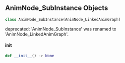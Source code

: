 ## AnimNode_SubInstance Objects

```python
class AnimNode_SubInstance(AnimNode_LinkedAnimGraph)
```

deprecated: 'AnimNode_SubInstance' was renamed to 'AnimNode_LinkedAnimGraph'.

<a id="unreal.AnimNode_SubInstance.__init__"></a>

#### __init__

```python
def __init__() -> None
```

<a id="unreal.AnimNode_LinkedAnimLayer"></a>